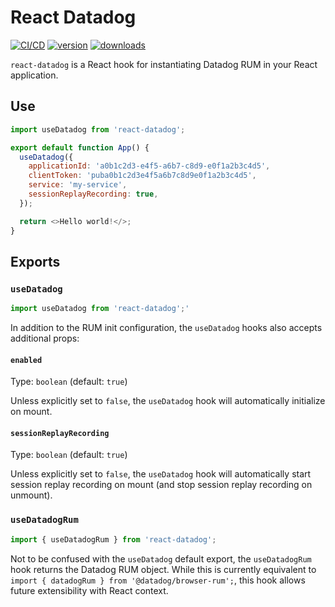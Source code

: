 # React Datadog

[![CI/CD](https://github.com/quisido/quisi.do/actions/workflows/cd.yml/badge.svg?branch=main&event=push)](https://github.com/quisido/quisi.do/actions/workflows/cd.yml)
[![version](https://img.shields.io/npm/v/react-datadog.svg)](https://www.npmjs.com/package/react-datadog)
[![downloads](https://img.shields.io/npm/dt/react-datadog.svg)](https://www.npmjs.com/package/react-datadog)

`react-datadog` is a React hook for instantiating Datadog RUM in your React
application.

## Use

```javascript
import useDatadog from 'react-datadog';

export default function App() {
  useDatadog({
    applicationId: 'a0b1c2d3-e4f5-a6b7-c8d9-e0f1a2b3c4d5',
    clientToken: 'puba0b1c2d3e4f5a6b7c8d9e0f1a2b3c4d5',
    service: 'my-service',
    sessionReplayRecording: true,
  });

  return <>Hello world!</>;
}
```

## Exports

### `useDatadog`

```javascript
import useDatadog from 'react-datadog';'
```

In addition to the RUM init configuration, the `useDatadog` hooks also accepts
additional props:

#### `enabled`

Type: `boolean` (default: `true`)

Unless explicitly set to `false`, the `useDatadog` hook will automatically
initialize on mount.

#### `sessionReplayRecording`

Type: `boolean` (default: `true`)

Unless explicitly set to `false`, the `useDatadog` hook will automatically start
session replay recording on mount (and stop session replay recording on
unmount).

### `useDatadogRum`

```javascript
import { useDatadogRum } from 'react-datadog';
```

Not to be confused with the `useDatadog` default export, the `useDatadogRum`
hook returns the Datadog RUM object. While this is currently equivalent to
`import { datadogRum } from '@datadog/browser-rum';`, this hook allows future
extensibility with React context.
